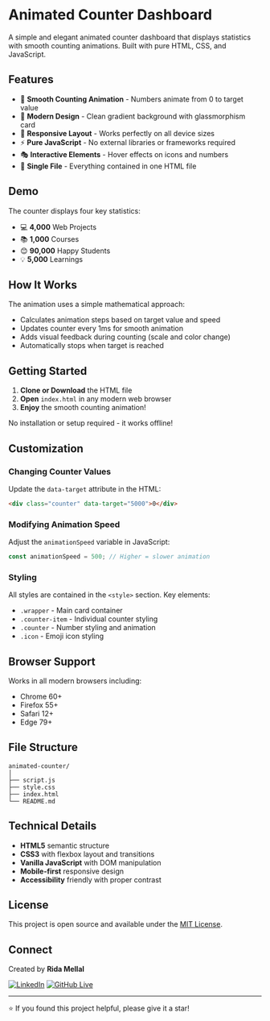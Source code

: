 # Animated Counter Dashboard

A simple and elegant animated counter dashboard that displays statistics with smooth counting animations. Built with pure HTML, CSS, and JavaScript.

## Features

- 🎯 **Smooth Counting Animation** - Numbers animate from 0 to target value
- 🎨 **Modern Design** - Clean gradient background with glassmorphism card
- 📱 **Responsive Layout** - Works perfectly on all device sizes
- ⚡ **Pure JavaScript** - No external libraries or frameworks required
- 🎭 **Interactive Elements** - Hover effects on icons and numbers
- 🌟 **Single File** - Everything contained in one HTML file

## Demo

The counter displays four key statistics:
- 💻 **4,000** Web Projects
- 📚 **1,000** Courses  
- 😊 **90,000** Happy Students
- 💡 **5,000** Learnings

## How It Works

The animation uses a simple mathematical approach:
- Calculates animation steps based on target value and speed
- Updates counter every 1ms for smooth animation
- Adds visual feedback during counting (scale and color change)
- Automatically stops when target is reached

## Getting Started

1. **Clone or Download** the HTML file
2. **Open** `index.html` in any modern web browser
3. **Enjoy** the smooth counting animation!

No installation or setup required - it works offline!

## Customization

### Changing Counter Values
Update the `data-target` attribute in the HTML:
```html
<div class="counter" data-target="5000">0</div>
```

### Modifying Animation Speed
Adjust the `animationSpeed` variable in JavaScript:
```javascript
const animationSpeed = 500; // Higher = slower animation
```

### Styling
All styles are contained in the `<style>` section. Key elements:
- `.wrapper` - Main card container
- `.counter-item` - Individual counter styling  
- `.counter` - Number styling and animation
- `.icon` - Emoji icon styling

## Browser Support

Works in all modern browsers including:
- Chrome 60+
- Firefox 55+
- Safari 12+
- Edge 79+

## File Structure

```
animated-counter/
│
├── script.js
├── style.css
├── index.html        
└── README.md        
```

## Technical Details

- **HTML5** semantic structure
- **CSS3** with flexbox layout and transitions
- **Vanilla JavaScript** with DOM manipulation
- **Mobile-first** responsive design
- **Accessibility** friendly with proper contrast

## License

This project is open source and available under the [MIT License](LICENSE).

## Connect

Created by **Rida Mellal**

[![LinkedIn](https://img.shields.io/badge/LinkedIn-0077B5?style=for-the-badge&logo=linkedin&logoColor=white)](https://www.linkedin.com/in/rida-mellal-203989371/)
[![GitHub Live ](https://img.shields.io/badge/GitHub-100000?style=for-the-badge&logo=github&logoColor=white)](https://github.com/MLRiida09)

---

⭐ If you found this project helpful, please give it a star!
